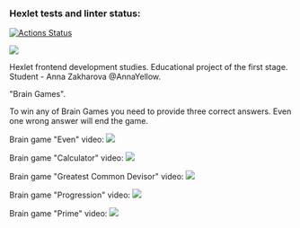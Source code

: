 ### Hexlet tests and linter status:
[![Actions Status](https://github.com/AnnaYellow/frontend-project-lvl1/workflows/hexlet-check/badge.svg)](https://github.com/AnnaYellow/frontend-project-lvl1/actions)

<a href="https://codeclimate.com/github/AnnaYellow/frontend-project-lvl1/maintainability"><img src="https://api.codeclimate.com/v1/badges/16e0fff382180952591d/maintainability" /></a>

Hexlet frontend development studies.
Educational project of the first stage.
Student - Anna Zakharova @AnnaYellow.

"Brain Games".

To win any of Brain Games you need to provide three correct answers. Even one wrong answer will end the game.

Brain game "Even" video: <a href="https://asciinema.org/a/516431" target="_blank"><img src="https://asciinema.org/a/516431.svg" /></a>

Brain game "Calculator" video: <a href="https://asciinema.org/a/517145" target="_blank"><img src="https://asciinema.org/a/517145.svg" /></a>

Brain game "Greatest Common Devisor" video: <a href="https://asciinema.org/a/517583" target="_blank"><img src="https://asciinema.org/a/517583.svg" /></a>

Brain game "Progression" video: <a href="https://asciinema.org/a/517804" target="_blank"><img src="https://asciinema.org/a/517804.svg" /></a>

Brain game "Prime" video: <a href="https://asciinema.org/a/517912" target="_blank"><img src="https://asciinema.org/a/517912.svg" /></a>